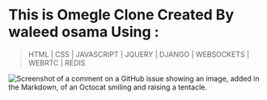 # This is Omegle Clone Created By waleed osama Using : 
>HTML
>| CSS
>| JAVASCRIPT
>| JQUERY
>| DJANGO
>| WEBSOCKETS
>| WEBRTC
>| REDIS
>
![Screenshot of a comment on a GitHub issue showing an image, added in the Markdown, of an Octocat smiling and raising a tentacle.](https://myoctocat.com/assets/images/base-octocat.svg)

